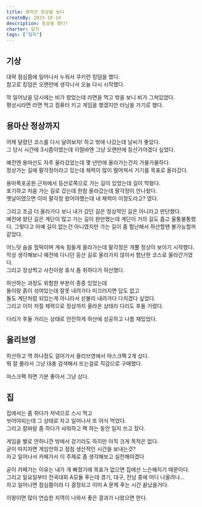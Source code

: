 ```yaml
---
title: 용마산 정상을 보다
createBy: 2023-10-14
description: 등상을 했다!
charter: 일지
tags: ["일지"]
---
```


## 기상

대략 점심쯤에 일어나서 누워서 쿠키런 킹덤을 했다.  
참고로 킹덤은 오랜만에 생각나서 오늘 다시 시작했다.

막 일어났을 당시에는 비가 왔었는데 라면을 먹고 밖을 보니 비가 그쳐있었다.  
평상시라면 라면 먹고 컴퓨터 키고 게임을 했겠지만 러닝을 가기로 했다.

## 용마산 정상까지

어제 달렸던 코스를 다시 달려보자! 하고 밖에 나갔는데 날씨가 좋았다.  
그 당시 시간에 3시쯤이였는데 이럴바엔 그냥 오랜만에 등산가야겠다 싶었다.

예전엔 용마산도 자주 올라갔었는데 몇 년만에 올라가는건지 가물가물하다.  
정상가는 길에 팔각정이라고 있는데 체력이 많이 떨어져서 거기를 목표로 올라갔다.

용마폭포공원 근처에서 등산로쪽으로 가는 길이 있었는데 길이 막혔다.  
포기하고 처음 가는 길로 갔는데 한참 올라갔는데 팔각정이 안나왔다.  
옛날이였으면 이미 팔각정 왔어야했는데 내 체력이 이정도라고? 였다.

그리고 조금 더 올라가다 보니 내가 갔던 길은 정상적인 길은 아니라고 판단했다.  
예전에 왔단 길은 계단이 많고 가는 길이 완만했는데 계단이 거의 길도 좁고 울퉁불퉁했다.
그렇다고 아예 길이 없는건 아니였지만 가는 길이 좀 험난해서 하산할땐 불가능할꺼 같았다.

어느덧 숨을 헐떡이며 계속 힘들게 올라가는데 팔각정은 개뿔 정상이 보이기 시작했다.  
막상 생각해보니 예전에 다니던 등산 길로 올라가지 않아서 험난한 코스로 올라간거였다.  
그리고 정상찍고 사진이랑 휴식 좀 취하다가 하산했다.

하산하는 과정도 위험한 부분이 종종 있었는데  
돌이랑 흙이 섞여있는데 잘못 내려가다 미끄러지면 답도 없고  
돌도 계단처럼 되있는게 아니라서 섣불리 내려가다 다치겠다 싶었다.  
그리고 이미 저질 체력으로 정상까지 올라온 상태라 다리도 후둘 거렸다.

다리가 후둘 거리는 상태로 안전하게 하산에 성공하고 나름 재밌었다.

## 올리브영

하산하고 역 하나정도 걸어가서 올리브영에서 마스크팩 2개 샀다.  
뭐 잘 몰라서 그냥 대충 검색해서 뜨는걸로 직감으로 구매했다.

마스크팩 하면 기분 좋아서 그냥 샀다.

## 집

집에서는 좀 취다가 저녁으로 스시 먹고  
씻어야되는데 그 상태로 자고 일어나서 또 야식 먹었다.  
그리고 칼바람 좀 하다가 샤워하고 팩 하는 동안 일지 쓰고 잤다.

게임을 별로 안하니깐 밖에서 걷기라도 하지만 아직 크게 목적은 없다.  
굳이 따지자면 게임안하고 점점 생산적인 시간을 보내는것?  
자고 일어나서 카페가서 이 주제로 좀 생각해보고 실천해야겠다

굳이 카페가는 이유는 내가 개 빠졌기에 목표가 없으면 집에선 느슨해지기 때문이다.  
그리고 일요일부터 전국대회 A모듈 푸는데 경기, 대구, 전남 중에 어디 나올려나...  
자고 일어나면 점심쯤이라 다 결정되고 이미 A 문제 푸는 시간 끝났을거다.

이왕이면 많이 연습한 지역이 나와서 좋은 결과가 나왔으면 한다.
